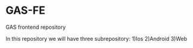 # GAS-FE
GAS frontend repository

In this repository we will have three subrepository:
1)Ios
2)Android
3)Web
